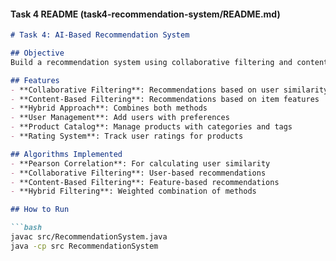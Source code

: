 #### Task 4 README (task4-recommendation-system/README.md)

```markdown
# Task 4: AI-Based Recommendation System

## Objective
Build a recommendation system using collaborative filtering and content-based filtering.

## Features
- **Collaborative Filtering**: Recommendations based on user similarity
- **Content-Based Filtering**: Recommendations based on item features
- **Hybrid Approach**: Combines both methods
- **User Management**: Add users with preferences
- **Product Catalog**: Manage products with categories and tags
- **Rating System**: Track user ratings for products

## Algorithms Implemented
- **Pearson Correlation**: For calculating user similarity
- **Collaborative Filtering**: User-based recommendations
- **Content-Based Filtering**: Feature-based recommendations
- **Hybrid Filtering**: Weighted combination of methods

## How to Run

```bash
javac src/RecommendationSystem.java
java -cp src RecommendationSystem